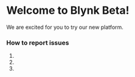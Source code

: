 # Welcome to Blynk Beta!

We are excited for you to try our new platform. 


### How to report issues

1.
2.
3.
